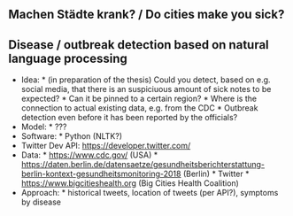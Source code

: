 ## Machen Städte krank? / Do cities make you sick?
## Disease / outbreak detection based on natural language processing

- Idea: * (in preparation of the thesis) Could you detect, based on e.g. social media, that there is an suspiciuous amount of sick notes to be expected?
        * Can it be pinned to a certain region?
        * Where is the connection to actual existing data, e.g. from the CDC
        * Outbreak detection even before it has been reported by the officials?
- Model: * ???
- Software: * Python (NLTK?)
- Twitter Dev API: https://developer.twitter.com/
- Data: * https://www.cdc.gov/ (USA)
        * https://daten.berlin.de/datensaetze/gesundheitsberichterstattung-berlin-kontext-gesundheitsmonitoring-2018 (Berlin)
        * Twitter
        * https://www.bigcitieshealth.org (Big Cities Health Coalition)
- Approach: * historical tweets, location of tweets (per API?), symptoms by disease
